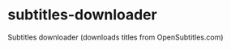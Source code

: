 subtitles-downloader
====================

Subtitles downloader (downloads titles from OpenSubtitles.com)
